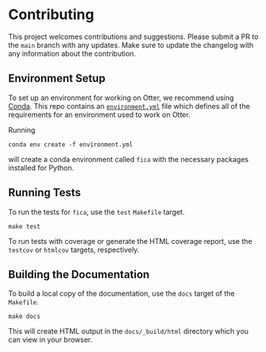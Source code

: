 # Contributing

This project welcomes contributions and suggestions. Please submit a PR to the `main` branch with 
any updates. Make sure to update the changelog with any information about the contribution.


## Environment Setup

To set up an environment for working on Otter, we recommend using 
[Conda](https://docs.conda.io/en/latest/miniconda.html). This repo contains an 
[`environment.yml`](environment.yml) file which defines all of the requirements for an environment
used to work on Otter.

Running

```
conda env create -f environment.yml
```

will create a conda environment called `fica` with the necessary packages installed for Python.


## Running Tests

To run the tests for `fica`, use the `test` `Makefile` target.

```
make test
```

To run tests with coverage or generate the HTML coverage report, use the `testcov` or `htmlcov`
targets, respectively.


## Building the Documentation

To build a local copy of the documentation, use the `docs` target of the `Makefile`.

```
make docs
```

This will create HTML output in the `docs/_build/html` directory which you can view in your browser.
